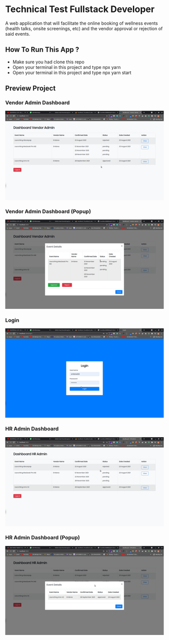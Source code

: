 # Technical Test Fullstack Developer
A web application that will
facilitate the online booking of wellness events (health talks, onsite screenings,
etc) and the vendor approval or rejection of said events.

## How To Run This App ?
- Make sure you had clone this repo
- Open your terminal in this project and type npx yarn 
- Open your terminal in this project and type npx yarn start

## Preview Project

### Vendor Admin Dashboard
![alt text](https://github.com/mathiuskormasela12/front-test-embreo/blob/staging/screenshoot/Dashboard_Vendor.png?raw=true)

### Vendor Admin Dashboard (Popup)
![alt text](https://github.com/mathiuskormasela12/front-test-embreo/blob/staging/screenshoot/Dashboard_Vendor_Modal.png?raw=true)

### Login
![alt text](https://github.com/mathiuskormasela12/front-test-embreo/blob/staging/screenshoot/login.png?raw=true)

### HR Admin Dashboard
![alt text](https://github.com/mathiuskormasela12/front-test-embreo/blob/staging/screenshoot/Dashboard_HR.png?raw=true)

### HR Admin Dashboard (Popup)
![alt text](https://github.com/mathiuskormasela12/front-test-embreo/blob/staging/screenshoot/Dashboard_HR_Modal.png?raw=true)
